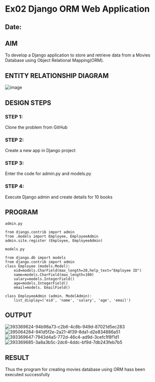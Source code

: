 # Ex02 Django ORM Web Application
## Date: 

## AIM
To develop a Django application to store and retrieve data from a Movies Database using Object Relational Mapping(ORM).

## ENTITY RELATIONSHIP DIAGRAM
![image](https://github.com/user-attachments/assets/f59abaac-798a-4dcb-972a-9ffd7e456215)


## DESIGN STEPS

### STEP 1:
Clone the problem from GitHub

### STEP 2:
Create a new app in Django project

### STEP 3:
Enter the code for admin.py and models.py

### STEP 4:
Execute Django admin and create details for 10 books

## PROGRAM
~~~
admin.py

from django.contrib import admin 
from .models import Employee, EmployeeAdmin 
admin.site.register (Employee, EmployeeAdmin)

models.py

from django.db import models 
from django.contrib import admin
class Employee (models.Model):
    eid=models.CharField(max_length=20,help_text="Employee ID")         
    name=models.CharField(max_length=100)
    salary=models.IntegerField()
    age=models.IntegerField()
    email=models. EmailField()

class EmployeeAdmin (admin. ModelAdmin):
    list_display=('eid', 'name', 'salary', 'age', 'email')
~~~


## OUTPUT
![393369624-94b98a73-c2b6-4c8b-949d-87021d5ec283](https://github.com/user-attachments/assets/e786d61c-46a5-4123-8d91-8db280f6b072)
![395064284-941d5f2e-2a21-4f39-8da1-d2e834886a51](https://github.com/user-attachments/assets/140efdfb-d6a7-4074-a80b-32a95726998e)
![393369647-7943d4a5-772d-46c4-ad9d-3cefc1f8f1d1](https://github.com/user-attachments/assets/0f94a8bc-3daf-4f40-ae28-1bafc064328c)
![393369685-3a8a3b5c-2dc6-4ddc-bf9d-7db243feb7b5](https://github.com/user-attachments/assets/ec493fe7-6d84-4a62-a287-25b3343bb52d)




## RESULT
Thus the program for creating movies database using ORM hass been executed successfully
